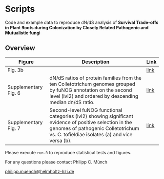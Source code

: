 # Scripts 
Code and example data to reproduce dN/dS analysis of **Survival Trade-offs in Plant Roots during Colonization by Closely Related Pathogenic and Mutualistic fungi**

## Overview

| Figure        | Description           | Link  |
| ------------- |-------------| -----|
| Fig. 3b | |[link](figures/fig_3b)|
| Supplementary Fig. 6 | dN/dS ratios of protein families from the ten Colletotrichum genomes grouped by fuNOG annotation on the second level (lvl2) and ordered by descending median dn/dS ratio.|[link](figures/fig_s_6)|
| Supplementary Fig. 7 | Second-level fuNOG functional categories (lvl2) showing significant evidence of positive selection in the genomes of pathogenic Colletotrichum vs. C. tofieldiae isolates (a) and vice versa (b).|[link](figures/fig_s_7)|
 

Please execute `run.R` to reproduce statistical tests and figures.

For any questions please contact
Philipp C. Münch

philipp.muench@helmholtz-hzi.de